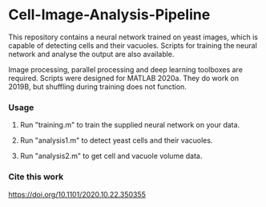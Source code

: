 # Cell-Image-Analysis-Pipeline
This repository contains a neural network trained on yeast images, which is capable of detecting cells and their vacuoles. Scripts for training the neural network and analyse the output are also available.

Image processing, parallel processing and deep learning toolboxes are required. Scripts were designed for MATLAB 2020a. They do work on 2019B, but shuffling during training does not function.

### Usage
1. Run "training.m" to train the supplied neural network on your data.

2. Run "analysis1.m" to detect yeast cells and their vacuoles.

3. Run "analysis2.m" to get cell and vacuole volume data.

### Cite this work
[https://doi.org/10.1101/2020.10.22.350355 ](https://www.biorxiv.org/content/10.1101/2020.10.22.350355v1)
